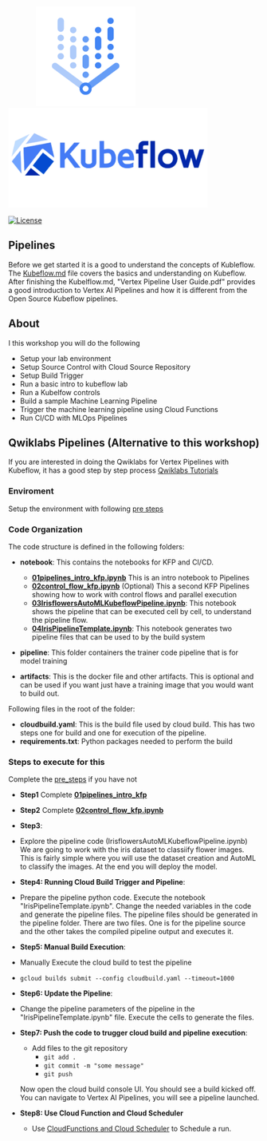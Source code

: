 
&nbsp; &nbsp; &nbsp; &nbsp;&nbsp; &nbsp; &nbsp; &nbsp;<img src="images/vertexai.png" width="200" height="200"/> &nbsp; &nbsp; &nbsp; &nbsp; <img src="images/kubeflow.png" width="400" height="200"/>&nbsp; &nbsp;

[![License](https://img.shields.io/badge/License-Apache_2.0-blue.svg)](https://opensource.org/licenses/Apache-2.0)

## Pipelines

Before we get started it is a good to understand the concepts of Kubleflow. The [Kubeflow.md](Kubeflow.md) file covers the basics and understanding on Kubeflow. After finishing the Kubelflow.md, "Vertex Pipeline User Guide.pdf" provides a good introduction to Vertex AI Pipelines and how it is different from the Open Source Kubeflow pipelines.


## About

I this workshop you will do the following
* Setup your lab environment
* Setup Source Control with Cloud Source Repository
* Setup Build Trigger
* Run a basic intro to kubeflow lab
* Run a Kubelfow controls
* Build a sample Machine Learning Pipeline
* Trigger the machine learning pipeline using Cloud Functions
* Run CI/CD with MLOps Pipelines



## Qwiklabs Pipelines (Alternative to this workshop)
If you are interested in doing the Qwiklabs for Vertex Pipelines with Kubeflow, it has a good step by step process
[Qwiklabs Tutorials](https://www.cloudskillsboost.google/focuses/21234?parent=catalog)

### Enviroment

Setup the environment with following [pre steps](pre-steps.md)

 
### Code Organization
The code structure is defined in the following folders:

- **notebook**:
    This contains the notebooks for KFP and CI/CD.
    
    * **[01pipelines_intro_kfp.ipynb](notebooks/01pipelines_intro_kfp.ipynb)** 
                  This is an intro notebook to Pipelines
    * **[02control_flow_kfp.ipynb](notebooks/02control_flow_kfp.ipynb)** (Optional)
                  This a second KFP Pipelines showing how to work with control flows and parallel execution
    * **[03IrisflowersAutoMLKubeflowPipeline.ipynb](notebooks/03IrisflowersAutoMLKubeflowPipeline.ipynb)**:
                  This notebook shows the pipeline that can be executed cell by cell, to understand the pipeline flow.
    * **[04IrisPipelineTemplate.ipynb](notebooks/05IrisPipelineTemplate.ipynb)**: 
                  This notebook generates two pipeline files that can be used to by the build system
      
- **pipeline**:
    This folder containers the trainer code pipeline that is for model training
- **artifacts**:
    This is the docker file and other artifacts. This is optional and can be used if you want just have a training image that you would want to build out.

Following files in the root of the folder:
- **cloudbuild.yaml**:
     This is the build file used by cloud build. This has two steps one for build and one for execution of the pipeline.
- **requirements.txt**:
     Python packages needed to perform the build

### Steps to execute for this

Complete the [pre_steps](pre_steps.md) if you have not
* **Step1**
  Complete **[01pipelines_intro_kfp](01pipelines_intro_kfp.ipynb)**

* **Step2**
  Complete **[02control_flow_kfp.ipynb](notebooks/02control_flow_kfp.ipynb)** 
  
* **Step3**:
- Explore the pipeline code (IrisflowersAutoMLKubeflowPipeline.ipynb)
   We are going to work with the iris dataset to classiify flower images. This is fairly simple where you will use the dataset creation and AutoML to classify the images. At the end you will deploy the model.
   
* **Step4: Running Cloud Build Trigger and Pipeline**:
- Prepare the pipeline python code. Execute the notebook "IrisPipelineTemplate.ipynb". Change the needed variables in the code and generate the pipeline files. The pipeline files should be generated in the pipeline folder. There are two files. One is for the pipeline source and the other takes the compiled pipeline output and executes it.

* **Step5: Manual Build Execution**:
- Manually Execute the cloud build to test the pipeline
* `gcloud builds submit --config cloudbuild.yaml --timeout=1000`

* **Step6: Update the Pipeline**:

 - Change the pipeline parameters of the pipeline in the "IrisPipelineTemplate.ipynb" file. Execute the cells to generate the files.

* **Step7: Push the code to trugger cloud build and pipeline execution**:
  - Add files to the git repository 
    - `git add .`
    - `git commit -m "some message"`
    - `git push`
  
  Now open the cloud build console UI. You should see a build kicked off.
  You can navigate to Vertex AI Pipelines, you will see a pipeline launched.

* **Step8: Use Cloud Function and Cloud Scheduler**
    - Use [CloudFunctions  and Cloud Scheduler](https://cloud.google.com/vertex-ai/docs/pipelines/schedule-cloud-scheduler) to Schedule a run.


   



